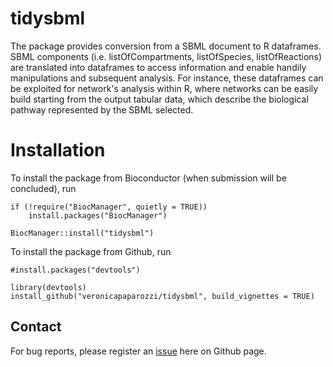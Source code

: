 # tidysbml

The package provides conversion from a SBML document to R dataframes. SBML components (i.e. listOfCompartments, listOfSpecies, listOfReactions) are translated into dataframes to access information and enable handily manipulations and subsequent analysis. For instance, these dataframes can be exploited for network's analysis within R, where networks can be easily build starting from the output tabular data, which describe the biological pathway represented by the SBML selected. 

# Installation 

To install the package from Bioconductor (when submission will be concluded), run 
```
if (!require("BiocManager", quietly = TRUE))
    install.packages("BiocManager")

BiocManager::install("tidysbml")
```

To install the package from Github, run 

```
#install.packages("devtools")

library(devtools)
install_github("veronicapaparozzi/tidysbml", build_vignettes = TRUE)
```

## Contact 

For bug reports, please register an [issue](https://github.com/veronicapaparozzi/tidysbml/issues) here on Github page.
